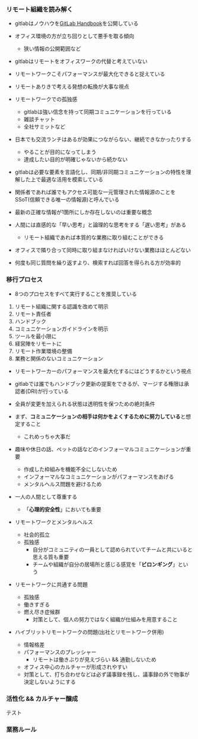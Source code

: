 ### リモート組織を読み解く

<!-- 1,2章 -->

- gitlabはノウハウを[GitLab Handbook](https://handbook.gitlab.com/)を公開している

- オフィス環境の方が立ち回りとして悪手を取る傾向
  - 狭い情報の公開範囲など

- gitlabはリモートをオフィスワークの代替と考えていない
- リモートワークこそパフォーマンスが最大化できると捉えている
- リモートありきで考える発想の転換が大事な視点

- リモートワークでの孤独感
  - gitlabは強い信念を持って同期コミュニケーションを行っている
  - 雑談チャット
  - 全社サミットなど
- 日本でも交流ランチはあるが効果につながらない、継続できなかったりする
  - やることが目的になってしまう
  - 達成したい目的が明確じゃないから続かない
- gitlabは必要な要素を言語化し、同期/非同期コミュニケーションの特性を理解した上で最適な活用を模索している

- 関係者であれば誰でもアクセス可能な一元管理された情報源のことをSSoT(信頼できる唯一の情報源)と呼んでいる
- 最新の正確な情報が1箇所にしか存在しないのは重要な概念

- 人間には直感的な「早い思考」と論理的な思考をする「遅い思考」がある
  - リモート組織であれば本質的な業務に取り組むことができる

- オフィスで隣り合って同時に取り組まなければいけない業務はほとんどない

- 何度も同じ質問を繰り返すより、検索すれば回答を得られる方が効率的

### 移行プロセス

<!-- 3,4章 -->

- 8つのプロセスをすべて実行することを推奨している

1. リモート組織に関する認識を改めて明示
1. リモート責任者
1. ハンドブック
1. コミュニケーションガイドラインを明示
1. ツールを最小限に
1. 経営陣をリモートに
1. リモート作業環境の整備
1. 業務と関係のないコミュニケーション

- リモートワーカーのパフォーマンスを最大化するにはどうするかという視点

- gitlabでは誰でもハンドブック更新の提案をできるが、マージする権限は承認者(DRI)が行っている
- 全員が変更を加えられる状態は透明性を保つための絶対条件

- まず、**コミュニケーションの相手は何かをよくするために努力している**と想定すること
  - これめっちゃ大事だ

- 趣味や休日の話、ペットの話などのインフォーマルコミュニケーションが重要
  - 作成した枠組みを機能不全にしないため
  - インフォーマルなコミュニケーションがパフォーマンスをあげる
  - メンタルヘルス問題を避けるため

- 一人の人間として尊重する
  - 「**心理的安全性**」においても重要

- リモートワークとメンタルヘルス
  - 社会的孤立
  - 孤独感
    - 自分がコミュニティの一員として認められていてチームと共にいると思える質も重要
    - チームや組織が自分の居場所と感じる感覚を「**ビロンギング**」という

- リモートワークに共通する問題
  - 孤独感
  - 働きすぎる
  - 燃え尽き症候群
    - 対策として、個人の努力ではなく組織が仕組みを用意すること

- ハイブリットリモートワークの問題(出社とリモートワーク併用)
  - 情報格差
  - パフォーマンスのプレッシャー
    - リモートは働きぶりが見えづらい && 通勤しないため
  - オフィス中心のカルチャーが形成されやすい
  - 対策として、打ち合わせなどは必ず議事録を残し、議事録の外で物事が決定しないようにする

### 活性化 && カルチャー醸成

<!-- 5,6,7,8章 -->

テスト

### 業務ルール
